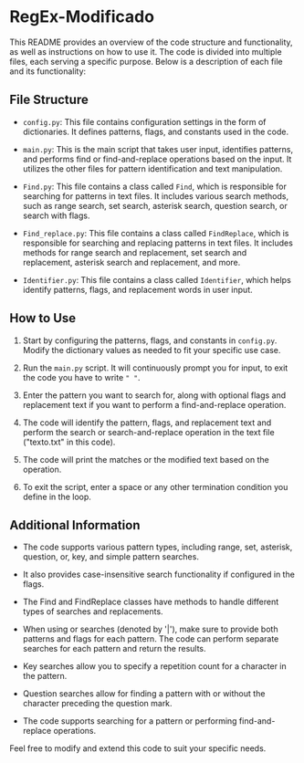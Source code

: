 # RegEx-Modificado

This README provides an overview of the code structure and functionality, as well as instructions on how to use it. The code is divided into multiple files, each serving a specific purpose. Below is a description of each file and its functionality:

## File Structure

- `config.py`: This file contains configuration settings in the form of dictionaries. It defines patterns, flags, and constants used in the code.

- `main.py`: This is the main script that takes user input, identifies patterns, and performs find or find-and-replace operations based on the input. It utilizes the other files for pattern identification and text manipulation.

- `Find.py`: This file contains a class called `Find`, which is responsible for searching for patterns in text files. It includes various search methods, such as range search, set search, asterisk search, question search, or search with flags.

- `Find_replace.py`: This file contains a class called `FindReplace`, which is responsible for searching and replacing patterns in text files. It includes methods for range search and replacement, set search and replacement, asterisk search and replacement, and more.

- `Identifier.py`: This file contains a class called `Identifier`, which helps identify patterns, flags, and replacement words in user input.

## How to Use

1. Start by configuring the patterns, flags, and constants in `config.py`. Modify the dictionary values as needed to fit your specific use case.

2. Run the `main.py` script. It will continuously prompt you for input, to exit the code you have to write `" "`.

3. Enter the pattern you want to search for, along with optional flags and replacement text if you want to perform a find-and-replace operation.

4. The code will identify the pattern, flags, and replacement text and perform the search or search-and-replace operation in the text file ("texto.txt" in this code).

5. The code will print the matches or the modified text based on the operation.

6. To exit the script, enter a space or any other termination condition you define in the loop.

## Additional Information

- The code supports various pattern types, including range, set, asterisk, question, or, key, and simple pattern searches.

- It also provides case-insensitive search functionality if configured in the flags.

- The Find and FindReplace classes have methods to handle different types of searches and replacements.

- When using or searches (denoted by '|'), make sure to provide both patterns and flags for each pattern. The code can perform separate searches for each pattern and return the results.

- Key searches allow you to specify a repetition count for a character in the pattern.

- Question searches allow for finding a pattern with or without the character preceding the question mark.

- The code supports searching for a pattern or performing find-and-replace operations.

Feel free to modify and extend this code to suit your specific needs.